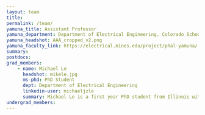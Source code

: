 ```yaml
---
layout: team
title:
permalink: /team/
yamuna_title: Assistant Professor
yamuna_department: Department of Electrical Engineering, Colorado School of Mines
yamuna_headshot: AAA_cropped_v2.png
yamuna_faculty_link: https://electrical.mines.edu/project/phal-yamuna/
summary:
postdocs:
grad_members:
    - name: Michael Le
      headshot: mikele.jpg
      ms-phd: PhD Student
      dept: Department of Electrical Engineering
      linkedin-user: michaeljzle
      summary: Michael Le is a first year PhD student from Illinois with a focus on optical design. He received his B.S. in Engineering Physics from The Colorado School of Mines in 2019. Prior to starting his graduate program, he worked in several Aerospace startups focusing on novel systems design and alternative energy storage. Outside of school, he enjoys fly fishing, hanging out with his dog, and working on projects in his basement.
undergrad_members:
---
```

<!-- To Use this page, copy and paste template below or an entry above to add a member and the website should auto update. Make sure the variable is nested within postdocs, undergrad_members or grad_members. Lab Alumni are added at the bottom.-->

<!--
Postdocs
- name: [name]
  headshot: [headshot file name]
  dept: [department/major]
  summary: [text here]

Graduate Students
- name: [name]
  headshot: [headshot file name]
  ms-phd: [MS/PhD Student?]
  dept: [department/major]
  summary: [text here]

Undergraduate Students
- name: [name]
  headshot: [headshot file name]
  dept: [department/major]
  linkedin-user: [linkedin username]

-->

<!-- Add Lab Alumni Below-->
<!--
## Lab Alumni ##
Someone Who Worked Here - MS Student (2021)
-->

